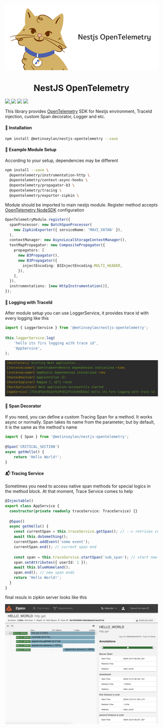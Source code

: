 <p align="center">
  <img alt="NestJS OpenTelemetry logo" src="./docs/logo.png"/>
</p>

<h1 align="center">NestJS OpenTelemetry</h1>
<a href="https://www.npmjs.com/package/@metinseylan/nestjs-opentelemetry"><img src="https://img.shields.io/npm/v/@metinseylan/nestjs-opentelemetry.svg"/> <img src="https://img.shields.io/npm/dt/@metinseylan/nestjs-opentelemetry.svg"/></a>
<a href="https://github.com/MetinSeylan/Nestjs-OpenTelemetry"><img src="https://img.shields.io/npm/l/nestjs_opentelemetry.svg"/></a>
<a href="https://github.com/MetinSeylan/Nestjs-OpenTelemetry"><img src="https://img.shields.io/github/stars/MetinSeylan/nestjs_opentelemetry.svg"/></a>

<p>This library provides <a href="https://opentelemetry.io/">OpenTelemetry</a> SDK for Nestjs environment, TraceId injection, custom Span decorator, Logger and etc.</p>

#### 🚀 Installation
``` bash
npm install @metinseylan/nestjs-opentelemetry --save
```

#### 💾 Example Module Setup
According to your setup, dependencies may be different
``` bash
npm install --save \
  @opentelemetry/instrumentation-http \
  @opentelemetry/context-async-hooks \
  @opentelemetry/propagator-b3 \
  @opentelemetry/tracing \
  @opentelemetry/exporter-zipkin \
```
Module should be imported to main nestjs module. Register method accepts <a href="https://github.com/open-telemetry/opentelemetry-js/tree/main/packages/opentelemetry-sdk-node">OpenTelemetry NodeSDK</a> configuration
``` typescript
OpenTelemetryModule.register({
  spanProcessor: new BatchSpanProcessor(
    new ZipkinExporter({ serviceName: 'MAVI_VATAN' }),
  ),
  contextManager: new AsyncLocalStorageContextManager(),
  textMapPropagator: new CompositePropagator({
    propagators: [
      new B3Propagator(),
      new B3Propagator({
        injectEncoding: B3InjectEncoding.MULTI_HEADER,
      }),
    ],
  }),
  instrumentations: [new HttpInstrumentation()],
});
```
#### 🧐 Logging with TraceId
After module setup you can use LoggerService, it provides trace id with every logging like this
``` typescript
import { LoggerService } from '@metinseylan/nestjs-opentelemetry';

this.loggerService.log(
    'hello its firs logging with trace id',
    'AppService',
);
```
<img src="./docs/logging.png"  alt="Logging with opentelemetry trace id"/>

#### 🥫 Span Decorator
If you need, you can define a custom Tracing Span for a method. It works async or normally. Span takes its name from the parameter; but by default, it is the same as the method's name

``` typescript
import { Span } from '@metinseylan/nestjs-opentelemetry';

@Span('CRITICAL_SECTION')
async getHello() {
    return 'Hello World!';
}
```
#### 📬 Tracing Service
Sometimes you need to access native span methods for special logics in the method block. At that moment, Trace Service comes to help
``` typescript
@Injectable()
export class AppService {
  constructor(private readonly traceService: TraceService) {}

  @Span()
  async getHello() {
    const currentSpan = this.traceService.getSpan(); // --> retrives current span, comes from http or @Span
    await this.doSomething();
    currentSpan.addEvent('some event');
    currentSpan.end(); // current span end
    
    const span = this.traceService.startSpan('sub_span'); // start new span
    span.setAttributes({ userId: 1 });
    await this.blueHomeland();
    span.end(); // new span ends
    return 'Hello World!';
  }
}
```
final resuls in zipkin server looks like this

<img src="./docs/zipkin_screen.png"  alt="Nestjs opentelemetry zipkin result"/>
